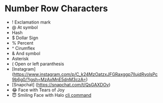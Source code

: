 # Number Row Characters
- ! Exclamation mark
- @ At symbol
- Hash
- $ Dollar Sign
- % Percent
- ^ Cirumflex
- & And symbol
- Asterisk
- ( Open or left paranthesis
- [Instagram] (https://www.instagram.com/p/C_k24MzOatzxJFGRaxggp7llujdRyolsPc9b6g0/?igsh=MzAxMnE5dnM3czA=)
- [Snapchat] (https://snapchat.com/t/QsGAXDOv)
- 😂 Face with Tears of Joy
- 😇 Smiling Face with Halo
[cli command](docs/cli.md)